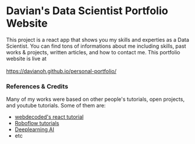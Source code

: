# Davian's Data Scientist Portfolio Website
This project is a react app that shows you my skills and experties as a Data Scientist. You can find tons of informations about me including skills, past works & projects, written articles, and how to contact me. This portfolio website is live at <br></br> https://davianoh.github.io/personal-portfolio/

### References & Credits
Many of my works were based on other people's tutorials, open projects, and youtube tutorials. Some of them are: 
- [webdecoded's react tutorial](https://www.youtube.com/@webdecoded)
- [Roboflow tutorials](https://www.youtube.com/@Roboflow)
- [Deeplearning AI](https://learn.deeplearning.ai/)
- etc